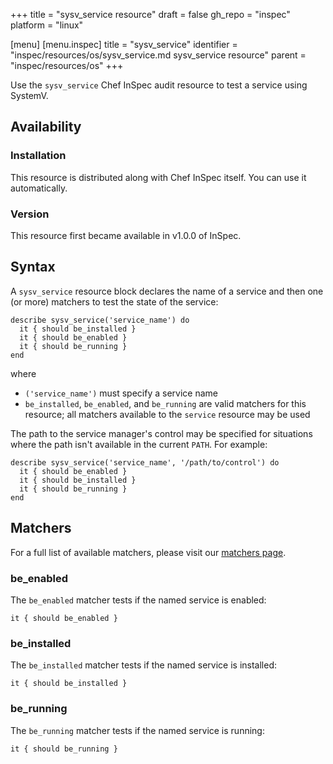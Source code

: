 +++
title = "sysv_service resource"
draft = false
gh_repo = "inspec"
platform = "linux"

[menu]
  [menu.inspec]
    title = "sysv_service"
    identifier = "inspec/resources/os/sysv_service.md sysv_service resource"
    parent = "inspec/resources/os"
+++

Use the `sysv_service` Chef InSpec audit resource to test a service using SystemV.

## Availability

### Installation

This resource is distributed along with Chef InSpec itself. You can use it automatically.

### Version

This resource first became available in v1.0.0 of InSpec.

## Syntax

A `sysv_service` resource block declares the name of a service and then one (or more) matchers to test the state of the service:

    describe sysv_service('service_name') do
      it { should be_installed }
      it { should be_enabled }
      it { should be_running }
    end

where

- `('service_name')` must specify a service name
- `be_installed`, `be_enabled`, and `be_running` are valid matchers for this resource; all matchers available to the `service` resource may be used

The path to the service manager's control may be specified for situations where the path isn't available in the current `PATH`. For example:

    describe sysv_service('service_name', '/path/to/control') do
      it { should be_enabled }
      it { should be_installed }
      it { should be_running }
    end

## Matchers

For a full list of available matchers, please visit our [matchers page](/inspec/matchers/).

### be_enabled

The `be_enabled` matcher tests if the named service is enabled:

    it { should be_enabled }

### be_installed

The `be_installed` matcher tests if the named service is installed:

    it { should be_installed }

### be_running

The `be_running` matcher tests if the named service is running:

    it { should be_running }
